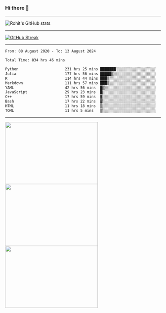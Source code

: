 ### Hi there 👋

<hr/>

![Rohit's GitHub stats](https://github-readme-stats.vercel.app/api?username=RohitRathore1&show_icons=true&theme=transparent)

<hr/>

[![GitHub Streak](http://github-readme-streak-stats.herokuapp.com?user=RohitRathore1&theme=dark&mode=weekly)](https://git.io/streak-stats)

<hr/>

<!--START_SECTION:waka-->

```txt
From: 08 August 2020 - To: 13 August 2024

Total Time: 834 hrs 46 mins

Python                     231 hrs 25 mins ███████░░░░░░░░░░░░░░░░░░   27.72 %
Julia                      177 hrs 56 mins █████▒░░░░░░░░░░░░░░░░░░░   21.32 %
R                          114 hrs 44 mins ███▒░░░░░░░░░░░░░░░░░░░░░   13.75 %
Markdown                   111 hrs 57 mins ███▒░░░░░░░░░░░░░░░░░░░░░   13.41 %
YAML                       42 hrs 56 mins  █▒░░░░░░░░░░░░░░░░░░░░░░░   05.14 %
JavaScript                 29 hrs 23 mins  █░░░░░░░░░░░░░░░░░░░░░░░░   03.52 %
C++                        17 hrs 59 mins  ▓░░░░░░░░░░░░░░░░░░░░░░░░   02.15 %
Bash                       17 hrs 22 mins  ▓░░░░░░░░░░░░░░░░░░░░░░░░   02.08 %
HTML                       11 hrs 18 mins  ▒░░░░░░░░░░░░░░░░░░░░░░░░   01.35 %
TOML                       11 hrs 5 mins   ▒░░░░░░░░░░░░░░░░░░░░░░░░   01.33 %
```

<!--END_SECTION:waka-->

<hr/>

<p>
  <img src="https://wakatime.com/share/@TeAmp0is0N/0205e68a-e5ed-48bf-b870-3c94c1fa77d3.svg" width="300" height="200">
  <img src="https://wakatime.com/share/@TeAmp0is0N/3935ee43-08a3-493e-8b95-60c1f9204b15.svg" width="300" height="200">
  <img src="https://wakatime.com/share/@TeAmp0is0N/8717aacc-7340-44e0-abb1-987dc9823fcd.svg" width="300" height="200">
</p>




